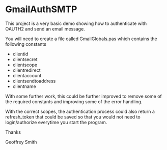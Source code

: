 # GmailAuthSMTP
This project is a very basic demo showing how to authenticate with OAUTH2 and send an email message.

You will need to create a file called GmailGlobals.pas which contains the following constants

* clientid
* clientsecret
* clientscope
* clientredirect
* clientaccount
* clientsendtoaddress
* clientname

With some further work, this could be further improved to remove some of the required constants and improving some of the error handling.

With the correct scopes, the authentication process could also return a refresh_token that could be saved so that you would not need to login/authorize everytime you start the program.



Thanks

Geoffrey Smith
